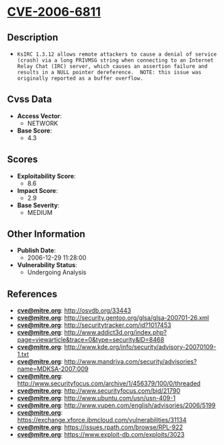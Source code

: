 
# [CVE-2006-6811](http://osvdb.org/33443)

## Description

- `KsIRC 1.3.12 allows remote attackers to cause a denial of service (crash) via a long PRIVMSG string when connecting to an Internet Relay Chat (IRC) server, which causes an assertion failure and results in a NULL pointer dereference.  NOTE: this issue was originally reported as a buffer overflow.`

## Cvss Data

- **Access Vector**:
  - NETWORK
- **Base Score**:
  - 4.3

## Scores

- **Exploitability Score**:
  - 8.6
- **Impact Score**:
  - 2.9
- **Base Severity**:
  - MEDIUM

## Other Information

- **Publish Date**:
  - 2006-12-29 11:28:00
- **Vulnerability Status**:
  - Undergoing Analysis

## References

- **cve@mitre.org**: http://osvdb.org/33443
- **cve@mitre.org**: http://security.gentoo.org/glsa/glsa-200701-26.xml
- **cve@mitre.org**: http://securitytracker.com/id?1017453
- **cve@mitre.org**: http://www.addict3d.org/index.php?page=viewarticle&trace=0&type=security&ID=8468
- **cve@mitre.org**: http://www.kde.org/info/security/advisory-20070109-1.txt
- **cve@mitre.org**: http://www.mandriva.com/security/advisories?name=MDKSA-2007:009
- **cve@mitre.org**: http://www.securityfocus.com/archive/1/456379/100/0/threaded
- **cve@mitre.org**: http://www.securityfocus.com/bid/21790
- **cve@mitre.org**: http://www.ubuntu.com/usn/usn-409-1
- **cve@mitre.org**: http://www.vupen.com/english/advisories/2006/5199
- **cve@mitre.org**: https://exchange.xforce.ibmcloud.com/vulnerabilities/31134
- **cve@mitre.org**: https://issues.rpath.com/browse/RPL-922
- **cve@mitre.org**: https://www.exploit-db.com/exploits/3023
